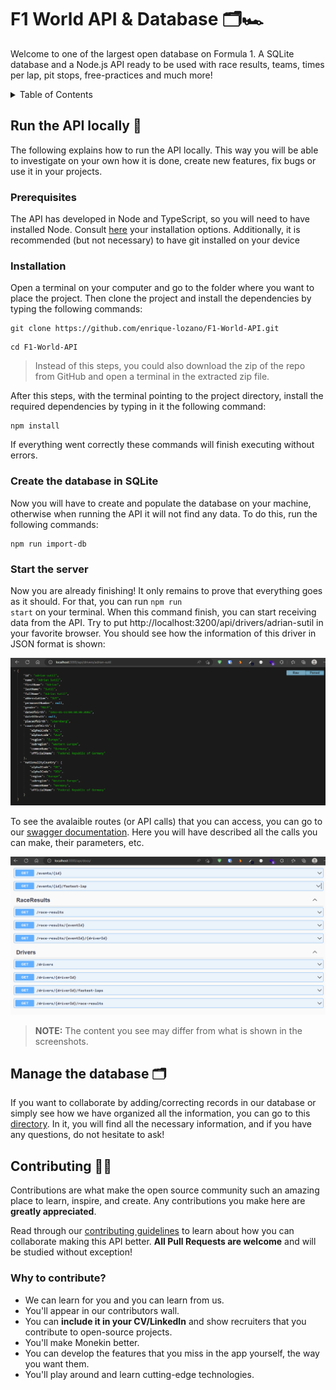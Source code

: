 # F1 World API & Database 🗂️🏎️

Welcome to one of the largest open database on Formula 1. A SQLite database and a Node.js API ready to be used with race results, teams, times per lap, pit stops, free-practices and much more!

<!-- TABLE OF CONTENTS -->
<details>
  <summary>Table of Contents</summary>
  <ol>
    <li>
      <a href="#run-the-api-">Run the code locally</a>
      <ul>
        <li><a href="#prerequisites">Prerequisites</a></li>
        <li><a href="#installation">Installation</a></li>
      </ul>
    </li>
    <li>
      <a href="#manage-the-database-">Manage the database</a>
    </li>
    <li>
      <a href="#contributing-">Contributing</a>
      <ul>
        <li><a href="#why-to-contribute">Why to contribute?</a></li>
      </ul>
    </li>
    <li><a href="#contact">Contact</a></li>
  </ol>
</details>

## Run the API locally 🚀

The following explains how to run the API locally. This way you will be able to investigate on your own how it is done, create new features, fix bugs or use it in your projects.

### Prerequisites

The API has developed in Node and TypeScript, so you will need to have installed Node. Consult [here](https://nodejs.org/en/download/) your installation options. Additionally, it is recommended (but not necessary) to have git installed on your device

### Installation

Open a terminal on your computer and go to the folder where you want to place the project. Then clone the project and install the dependencies by typing the following commands:

```
git clone https://github.com/enrique-lozano/F1-World-API.git
```

```
cd F1-World-API
```

> Instead of this steps, you could also download the zip of the repo from GitHub and open a terminal in the extracted zip file.

After this steps, with the terminal pointing to the project directory, install the required dependencies by typing in it the following command:

```
npm install
```

If everything went correctly these commands will finish executing without errors.

### Create the database in SQLite

Now you will have to create and populate the database on your machine, otherwise when running the API it will not find any data. To do this, run the following commands:

```
npm run import-db
```

### Start the server

Now you are already finishing! It only remains to prove that everything goes as it should. For that, you can run <code>npm run start</code> on your terminal. When this command finish, you can start receiving data from the API. Try to put http://localhost:3200/api/drivers/adrian-sutil in your favorite browser. You should see how the information of this driver in JSON format is shown:

<img src="docs/screenshots/browser-json-res.png"  alt="Data in the browser">

To see the avalaible routes (or API calls) that you can access, you can go to our [swagger documentation](http://localhost:3200/api/docs). Here you will have described all the calls you can make, their parameters, etc.

<img src="docs/screenshots/swagger.png"  alt="Swagger screenshot">

> **NOTE:** The content you see may differ from what is shown in the screenshots.

## Manage the database 🗂️

If you want to collaborate by adding/correcting records in our database or simply see how we have organized all the information, you can go to this [directory](https://github.com/enrique-lozano/F1-World-API/blob/main/data). In it, you will find all the necessary information, and if you have any questions, do not hesitate to ask!

## Contributing 🙋🏻

Contributions are what make the open source community such an amazing place to learn, inspire, and create. Any contributions you make here are **greatly appreciated**.

Read through our [contributing guidelines](https://github.com/enrique-lozano/F1-World-API/blob/main/CONTRIBUTING.md) to learn about how you can collaborate making this API better. **All Pull Requests are welcome** and will be studied without exception!

### Why to contribute?

- We can learn for you and you can learn from us.
- You'll appear in our contributors wall.
- You can **include it in your CV/LinkedIn** and show recruiters that you contribute to open-source projects.
- You'll make Monekin better.
- You can develop the features that you miss in the app yourself, the way you want them.
- You'll play around and learn cutting-edge technologies.
